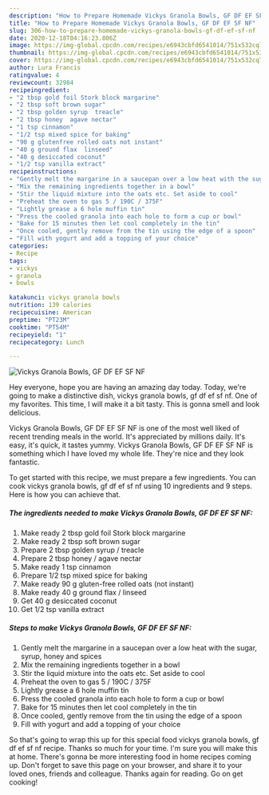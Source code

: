 ```yaml
---
description: "How to Prepare Homemade Vickys Granola Bowls, GF DF EF SF NF"
title: "How to Prepare Homemade Vickys Granola Bowls, GF DF EF SF NF"
slug: 306-how-to-prepare-homemade-vickys-granola-bowls-gf-df-ef-sf-nf
date: 2020-12-18T04:16:23.806Z
image: https://img-global.cpcdn.com/recipes/e6943cbfd6541014/751x532cq70/vickys-granola-bowls-gf-df-ef-sf-nf-recipe-main-photo.jpg
thumbnail: https://img-global.cpcdn.com/recipes/e6943cbfd6541014/751x532cq70/vickys-granola-bowls-gf-df-ef-sf-nf-recipe-main-photo.jpg
cover: https://img-global.cpcdn.com/recipes/e6943cbfd6541014/751x532cq70/vickys-granola-bowls-gf-df-ef-sf-nf-recipe-main-photo.jpg
author: Lura Francis
ratingvalue: 4
reviewcount: 32984
recipeingredient:
- "2 tbsp gold foil Stork block margarine"
- "2 tbsp soft brown sugar"
- "2 tbsp golden syrup  treacle"
- "2 tbsp honey  agave nectar"
- "1 tsp cinnamon"
- "1/2 tsp mixed spice for baking"
- "90 g glutenfree rolled oats not instant"
- "40 g ground flax  linseed"
- "40 g desiccated coconut"
- "1/2 tsp vanilla extract"
recipeinstructions:
- "Gently melt the margarine in a saucepan over a low heat with the sugar, syrup, honey and spices"
- "Mix the remaining ingredients together in a bowl"
- "Stir the liquid mixture into the oats etc. Set aside to cool"
- "Preheat the oven to gas 5 / 190C / 375F"
- "Lightly grease a 6 hole muffin tin"
- "Press the cooled granola into each hole to form a cup or bowl"
- "Bake for 15 minutes then let cool completely in the tin"
- "Once cooled, gently remove from the tin using the edge of a spoon"
- "Fill with yogurt and add a topping of your choice"
categories:
- Recipe
tags:
- vickys
- granola
- bowls

katakunci: vickys granola bowls 
nutrition: 139 calories
recipecuisine: American
preptime: "PT23M"
cooktime: "PT54M"
recipeyield: "1"
recipecategory: Lunch

---
```



![Vickys Granola Bowls, GF DF EF SF NF](https://img-global.cpcdn.com/recipes/e6943cbfd6541014/751x532cq70/vickys-granola-bowls-gf-df-ef-sf-nf-recipe-main-photo.jpg)

Hey everyone, hope you are having an amazing day today. Today, we're going to make a distinctive dish, vickys granola bowls, gf df ef sf nf. One of my favorites. This time, I will make it a bit tasty. This is gonna smell and look delicious.

Vickys Granola Bowls, GF DF EF SF NF is one of the most well liked of recent trending meals in the world. It's appreciated by millions daily. It's easy, it's quick, it tastes yummy. Vickys Granola Bowls, GF DF EF SF NF is something which I have loved my whole life. They're nice and they look fantastic.




To get started with this recipe, we must prepare a few ingredients. You can cook vickys granola bowls, gf df ef sf nf using 10 ingredients and 9 steps. Here is how you can achieve that.

<!--inarticleads1-->

##### The ingredients needed to make Vickys Granola Bowls, GF DF EF SF NF:

1. Make ready 2 tbsp gold foil Stork block margarine
1. Make ready 2 tbsp soft brown sugar
1. Prepare 2 tbsp golden syrup / treacle
1. Prepare 2 tbsp honey / agave nectar
1. Make ready 1 tsp cinnamon
1. Prepare 1/2 tsp mixed spice for baking
1. Make ready 90 g gluten-free rolled oats (not instant)
1. Make ready 40 g ground flax / linseed
1. Get 40 g desiccated coconut
1. Get 1/2 tsp vanilla extract




<!--inarticleads2-->

##### Steps to make Vickys Granola Bowls, GF DF EF SF NF:

1. Gently melt the margarine in a saucepan over a low heat with the sugar, syrup, honey and spices
1. Mix the remaining ingredients together in a bowl
1. Stir the liquid mixture into the oats etc. Set aside to cool
1. Preheat the oven to gas 5 / 190C / 375F
1. Lightly grease a 6 hole muffin tin
1. Press the cooled granola into each hole to form a cup or bowl
1. Bake for 15 minutes then let cool completely in the tin
1. Once cooled, gently remove from the tin using the edge of a spoon
1. Fill with yogurt and add a topping of your choice




So that's going to wrap this up for this special food vickys granola bowls, gf df ef sf nf recipe. Thanks so much for your time. I'm sure you will make this at home. There's gonna be more interesting food in home recipes coming up. Don't forget to save this page on your browser, and share it to your loved ones, friends and colleague. Thanks again for reading. Go on get cooking!
